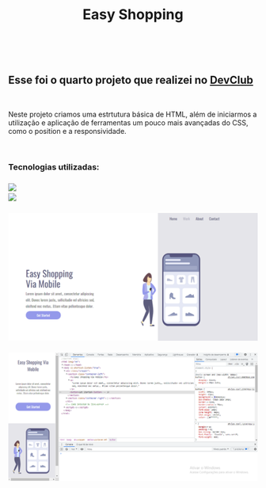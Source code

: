 <h1 align="center">Easy Shopping<h1>
  <br>
<h2>Esse foi o quarto projeto que realizei no <a href="https://rodolfomori.com.br/devclub">DevClub<a></h2>
  <br>
<p>Neste projeto criamos uma estrtutura básica de HTML, além de iniciarmos a utilização e aplicação de ferramentas um pouco mais avançadas do CSS, como o position e a responsividade.<p>
  <br> 
<h3>Tecnologias utilizadas:<h3>
<img src="https://img.shields.io/badge/HTML5-E34F26?style=for-the-badge&logo=html5&logoColor=white">
  <br>
<img src="https://img.shields.io/badge/CSS3-1572B6?style=for-the-badge&logo=css3&logoColor=white">
  <br>
  <br>
<img src="https://raw.githubusercontent.com/Brucaraujo777/Projeto4-Easy-Shopping/4fb03e2cec1c88aaa024a3caaae0f15db7a5fdf3/img/Captura%20de%20tela%202023-05-09%20171522.png">
  <br>
  <br>
<img src="https://github.com/Brucaraujo777/Projeto4-Easy-Shopping/blob/master/img/Captura%20de%20tela%202023-05-10%20114643.png?raw=true">

